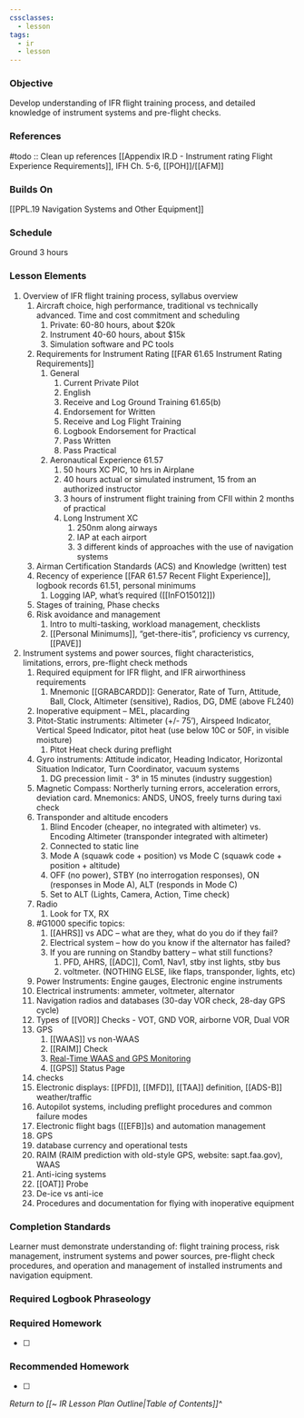 ```yaml
---
cssclasses:
  - lesson
tags:
  - ir
  - lesson
---
```

### Objective
Develop understanding of IFR flight training process, and detailed knowledge of instrument systems and pre-flight checks.

### References
#todo :: Clean up references
[[Appendix IR.D - Instrument rating Flight Experience Requirements]], IFH Ch. 5-6, [[POH]]/[[AFM]] 

### Builds On
[[PPL.19 Navigation Systems and Other Equipment]]

### Schedule
Ground 3 hours

### Lesson Elements
1. Overview of IFR flight training process, syllabus overview 
   1. Aircraft choice, high performance, traditional vs technically advanced. Time and cost commitment and scheduling 
      1. Private: 60-80 hours, about $20k 
      2. Instrument 40-60 hours, about $15k 
      3. Simulation software and PC tools 
   2. Requirements for Instrument Rating [[FAR 61.65 Instrument Rating Requirements]]
      1. General
         1. Current Private Pilot
         2. English
         3. Receive and Log Ground Training 61.65(b)
         4. Endorsement for Written
         5. Receive and Log Flight Training 
         6. Logbook Endorsement for Practical
         7. Pass Written
         8. Pass Practical
      2. Aeronautical Experience 61.57
         1. 50 hours XC PIC, 10 hrs in Airplane
         2. 40 hours actual or simulated instrument, 15 from an authorized instructor
         3. 3 hours of instrument flight training from CFII within 2 months of practical
         4. Long Instrument XC
            1. 250nm along airways
            2. IAP at each airport
            3. 3 different kinds of approaches with the use of navigation systems
   3. Airman Certification Standards (ACS) and Knowledge (written) test
   4. Recency of experience [[FAR 61.57 Recent Flight Experience]], logbook records 61.51, personal minimums 
      1. Logging IAP, what’s required  ([[InFO15012]])
   5. Stages of training, Phase checks 
   6. Risk avoidance and management 
      1. Intro to multi-tasking, workload management, checklists 
      2. [[Personal Minimums]], “get-there-itis”, proficiency vs currency, [[PAVE]] 
2. Instrument systems and power sources, flight characteristics, limitations, errors, pre-flight check methods 
   1. Required equipment for IFR flight, and IFR airworthiness requirements 
      1. Mnemonic [[GRABCARDD]]: Generator, Rate of Turn, Attitude, Ball, Clock, Altimeter (sensitive), Radios, DG, DME (above FL240) 
   2. Inoperative equipment – MEL, placarding 
   3. Pitot-Static instruments: Altimeter (+/- 75’), Airspeed Indicator, Vertical Speed Indicator, pitot heat (use below 10C or 50F, in visible moisture) 
      1. Pitot Heat check during preflight
   4. Gyro instruments: Attitude indicator, Heading Indicator, Horizontal Situation Indicator, Turn Coordinator, vacuum systems 
      1. DG precession limit - 3° in 15 minutes (industry suggestion)
   5. Magnetic Compass: Northerly turning errors, acceleration errors, deviation card. Mnemonics: ANDS, UNOS, freely turns during taxi check
   6. Transponder and altitude encoders
      1. Blind Encoder (cheaper, no integrated with altimeter) vs. Encoding Altimeter (transponder integrated with altimeter)
      2. Connected to static line
      3. Mode A (squawk code + position) vs Mode C (squawk code + position + altitude)
      4. OFF (no power), STBY (no interrogation responses), ON (responses in Mode A), ALT (responds in Mode C)
      5. Set to ALT (Lights, Camera, Action, Time check)
   7. Radio
      1. Look for TX, RX
   8. #G1000 specific topics: 
      1. [[AHRS]] vs ADC – what are they, what do you do if they fail?
      2. Electrical system – how do you know if the alternator has failed? 
      3. If you are running on Standby battery – what still functions?
         1. PFD, AHRS, [[ADC]], Com1, Nav1, stby inst lights, stby bus 
         2. voltmeter. (NOTHING ELSE, like flaps, transponder, lights, etc) 
   9. Power Instruments: Engine gauges, Electronic engine instruments
   10. Electrical instruments: ammeter, voltmeter, alternator 
   11. Navigation radios and databases (30-day VOR check, 28-day GPS cycle) 
      1. Types of [[VOR]] Checks - VOT, GND VOR, airborne VOR, Dual VOR
      2. GPS 
         1. [[WAAS]] vs non-WAAS
         2. [[RAIM]] Check
         3. [Real-Time WAAS and GPS Monitoring](https://www.nstb.tc.faa.gov/realtime-plots.html)
         4. [[GPS]] Status Page
      3. checks
   12. Electronic displays: [[PFD]], [[MFD]], [[TAA]] definition, [[ADS-B]] weather/traffic
   13. Autopilot systems, including preflight procedures and common failure modes 
   14. Electronic flight bags ([[EFB]]s) and automation management 
   15. GPS
      1. database currency and operational tests
      2. RAIM (RAIM prediction with old-style GPS, website: sapt.faa.gov), WAAS 
   16. Anti-icing systems 
      1. [[OAT]] Probe
      2. De-ice vs anti-ice
   17. Procedures and documentation for flying with inoperative equipment 

### Completion Standards
Learner must demonstrate understanding of: flight training process, risk management, instrument systems and power sources, pre-flight check procedures, and operation and management of installed instruments and navigation equipment.

### Required Logbook Phraseology

### Required Homework
- [ ] 

### Recommended Homework
- [ ] 

*Return to [[~ IR Lesson Plan Outline|Table of Contents]]^*